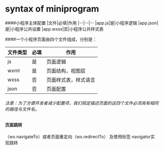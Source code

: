 # syntax of miniprogram

####小程序主体配置
|文件|必填|作用
|--|--|--
|app.js|是|小程序逻辑
|app.json|是|小程序公共设置
|app.wxss|否|小程序公共样式表

####一个小程序页面由四个文件组成，分别是：

|文件类型	|必填|作用
|--|--|--
|js|是|页面逻辑
|wxml|是|页面结构，视图层
|wxss|否|页面样式表，样式语言
|json|否|页面配置

###### 注意：为了方便开发者减少配置项，我们规定描述页面的这四个文件必须具有相同的路径与文件名。



#### 页面跳转
（wx.navigateTo）或者页面重定向（wx.redirectTo）
及使用标签 navigator实现跳转
